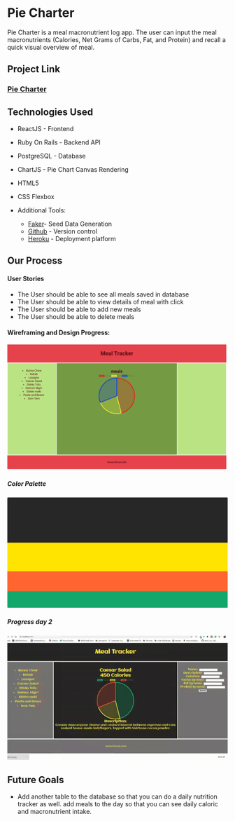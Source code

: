 # Pie Charter
Pie Charter is a meal macronutrient log app. The user can input the meal macronutrients (Calories, Net Grams of Carbs, Fat, and Protein) and recall a quick visual overview of meal.




## Project Link
### [Pie Charter](#)

## Technologies Used
* ReactJS - Frontend
* Ruby On Rails - Backend API
* PostgreSQL - Database
* ChartJS - Pie Chart Canvas Rendering
* HTML5
* CSS Flexbox

* Additional Tools: 
    * [Faker](https://github.com/faker-ruby/faker)- Seed Data Generation
    * [Github](https://github.com/) - Version control
    * [Heroku](https://www.heroku.com/) - Deployment platform
    
   
## Our Process

#### User Stories
* The User should be able to see all meals saved in database
* The User should be able to view details of meal with click
* The User should be able to add new meals
* The User should be able to delete meals

#### Wireframing and Design Progress:

<img src="https://github.com/mikedichello/meal_planner/blob/master/screenshots/mealTrackerday1.png"/>

##### Color Palette
<img src="https://github.com/mikedichello/meal_planner/blob/master/screenshots/ColorPalette.png"/>

##### Progress day 2
![mealTrackerDay14](https://github.com/mikedichello/meal_planner/blob/master/screenshots/mealTrackerDay2.gif)


## Future Goals
* Add another table to the database so that you can do a daily nutrition tracker as well. add meals to the day so that you can see daily caloric and macronutrient intake.

